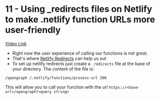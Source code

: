 # 11 - Using _redirects files on Netlify to make .netlify function URLs more user-friendly

[Video Link](https://egghead.io/lessons/netlify-using-_redirects-files-on-netlify-to-make-netlify-function-urls-more-user-friendly)

- Right now the user experience of calling our functions is not great.
- That's where [Netlify Redirects](https://docs.netlify.com/routing/redirects/) can help us out
- To set up netlify redirects just create a `_redirects` file at the base of your directory. The content of the file is:

```
/opengraph /.netlify/functions/process-url 200
```

This will allow you to call your function with the url `https://<base-url>/opengraph?<query string>`
